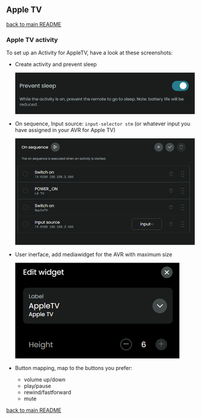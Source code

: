 ## Apple TV

[back to main README](../README.md#example-activities)

### Apple TV activity

To set up an Activity for AppleTV, have a look at these screenshots:

- Create activity and prevent sleep

  ![](../screenshots/prevent-sleep.png)

- On sequence, Input source: `input-selector stm` (or whatever input you have assigned in your AVR for Apple TV)

  ![](../screenshots/appletv-on.png)

- User inerface, add mediawidget for the AVR with maximum size

  ![](../screenshots/appletv-mediawidget.png)

- Button mapping, map to the buttons you prefer:
  - volume up/down
  - play/pause
  - rewind/fastforward
  - mute

[back to main README](../README.md#example-activities)
